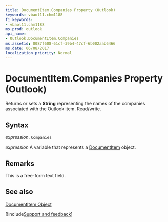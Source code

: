 ```yaml
---
title: DocumentItem.Companies Property (Outlook)
keywords: vbaol11.chm1188
f1_keywords:
- vbaol11.chm1188
ms.prod: outlook
api_name:
- Outlook.DocumentItem.Companies
ms.assetid: 0087f608-61cf-39b4-47cf-6b002aab6466
ms.date: 06/08/2017
localization_priority: Normal
---
```



# DocumentItem.Companies Property (Outlook)

Returns or sets a  **String** representing the names of the companies associated with the Outlook item. Read/write.


## Syntax

_expression_. `Companies`

_expression_ A variable that represents a [DocumentItem](./Outlook.DocumentItem.md) object.


## Remarks

This is a free-form text field. 


## See also


[DocumentItem Object](Outlook.DocumentItem.md)

[!include[Support and feedback](~/includes/feedback-boilerplate.md)]